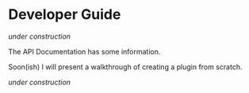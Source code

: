 # Developer Guide

_under construction_

The API Documentation has some information.

Soon(ish) I will present a walkthrough of creating a plugin from scratch.

_under construction_